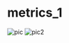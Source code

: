 # metrics_1
![pic](https://user-images.githubusercontent.com/91897152/221114508-3525a451-a6a8-42f1-ae14-14fdd2bac251.jpg)
![pic2](https://user-images.githubusercontent.com/91897152/221119406-2ca07ae4-619c-45f2-8fb2-4a1d90ac318f.jpg)
